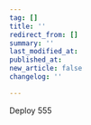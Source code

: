 ```yaml
---
tag: []
title: ''
redirect_from: []
summary: ''
last_modified_at: 
published_at: 
new_article: false
changelog: ''

---
```

Deploy 555
